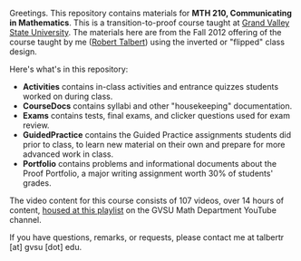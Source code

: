 Greetings. This repository contains materials for **MTH 210, Communicating in Mathematics**. This is a transition-to-proof course taught at [Grand Valley State University](http://gvsu.edu). The materials here are from the Fall 2012 offering of the course taught by me ([Robert Talbert](http://faculty.gvsu.edu)) using the inverted or "flipped" class design. 

Here's what's in this repository: 

+ **Activities** contains in-class activities and entrance quizzes students worked on during class. 
+ **CourseDocs** contains syllabi and other "housekeeping" documentation. 
+ **Exams** contains tests, final exams, and clicker questions used for exam review. 
+ **GuidedPractice** contains the Guided Practice assignments students did prior to class, to learn new material on their own and prepare for more advanced work in class. 
+ **Portfolio** contains problems and informational documents about the Proof Portfolio, a major writing assignment worth 30% of students' grades. 

The video content for this course consists of 107 videos, over 14 hours of content, [housed at this playlist](http://www.youtube.com/playlist?list=PL2419488168AE7001) on the GVSU Math Department YouTube channel. 

If you have questions, remarks, or requests, please contact me at talbertr [at] gvsu [dot] edu.